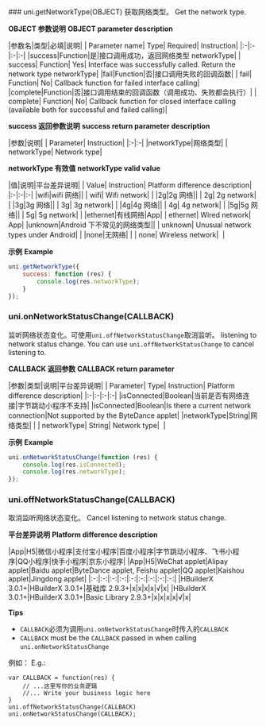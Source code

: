 <md-translatedByGoogle />
### uni.getNetworkType(OBJECT)
获取网络类型。
Get the network type.

**OBJECT 参数说明**
**OBJECT parameter description**

|参数名|类型|必填|说明|
| Parameter name| Type| Required| Instruction|
|:-|:-|:-|:-|
|success|Function|是|接口调用成功，返回网络类型 networkType|
| success| Function| Yes| Interface was successfully called. Return the network type networkType|
|fail|Function|否|接口调用失败的回调函数|
| fail| Function| No| Callback function for failed interface calling|
|complete|Function|否|接口调用结束的回调函数（调用成功、失败都会执行）|
| complete| Function| No| Callback function for closed interface calling (available both for successful and failed calling)|

**success 返回参数说明**
**success return parameter description**

|参数|说明|
| Parameter| Instruction|
|:-|:-|
|networkType|网络类型|
| networkType| Network type|

**networkType 有效值**
**networkType valid value**

|值|说明|平台差异说明|
| Value| Instruction| Platform difference description|
|:-|:-|:-|
|wifi|wifi 网络||
| wifi| Wifi network| |
|2g|2g 网络||
| 2g| 2g network| |
|3g|3g 网络||
| 3g| 3g network| |
|4g|4g 网络||
| 4g| 4g network| |
|5g|5g 网络||
| 5g| 5g network| |
|ethernet|有线网络|App|
| ethernet| Wired network| App|
|unknown|Android 下不常见的网络类型||
| unknown| Unusual network types under Android| |
|none|无网络|&nbsp;|
| none| Wireless network|  |

**示例**
**Example**

```javascript
uni.getNetworkType({
	success: function (res) {
		console.log(res.networkType);
	}
});
```

### uni.onNetworkStatusChange(CALLBACK)
监听网络状态变化。可使用`uni.offNetworkStatusChange`取消监听。
listening to network status change. You can use `uni.offNetworkStatusChange` to cancel listening to.

**CALLBACK 返回参数**
**CALLBACK return parameter**

|参数|类型|说明|平台差异说明|
| Parameter| Type| Instruction| Platform difference description|
|:-|:-|:-|:-|
|isConnected|Boolean|当前是否有网络连接|字节跳动小程序不支持|
|isConnected|Boolean|Is there a current network connection|Not supported by the ByteDance applet|
|networkType|String|网络类型|&nbsp;|
| networkType| String| Network type|  |

**示例**
**Example**

```javascript
uni.onNetworkStatusChange(function (res) {
	console.log(res.isConnected);
	console.log(res.networkType);
});
```

### uni.offNetworkStatusChange(CALLBACK)
取消监听网络状态变化。
Cancel listening to network status change.

**平台差异说明**
**Platform difference description**

|App|H5|微信小程序|支付宝小程序|百度小程序|字节跳动小程序、飞书小程序|QQ小程序|快手小程序|京东小程序|
|App|H5|WeChat applet|Alipay applet|Baidu applet|ByteDance applet, Feishu applet|QQ applet|Kaishou applet|Jingdong applet|
|:-:|:-:|:-:|:-:|:-:|:-:|:-:|:-:|:-:|
|HBuilderX 3.0.1+|HBuilderX 3.0.1+|基础库 2.9.3+|x|x|x|x|√|x|
|HBuilderX 3.0.1+|HBuilderX 3.0.1+|Basic Library 2.9.3+|x|x|x|x|√|x|

**Tips**
- `CALLBACK`必须为调用`uni.onNetworkStatusChange`时传入的`CALLBACK`
- `CALLBACK` must be the `CALLBACK` passed in when calling `uni.onNetworkStatusChange`

例如：
E.g.:
```
var CALLBACK = function(res) {
    // ...这里写你的业务逻辑
    //... Write your business logic here
}
uni.offNetworkStatusChange(CALLBACK)
uni.onNetworkStatusChange(CALLBACK);
```